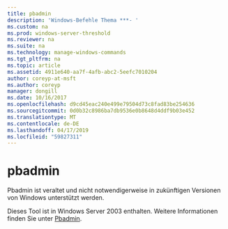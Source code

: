```yaml
---
title: pbadmin
description: 'Windows-Befehle Thema ***- '
ms.custom: na
ms.prod: windows-server-threshold
ms.reviewer: na
ms.suite: na
ms.technology: manage-windows-commands
ms.tgt_pltfrm: na
ms.topic: article
ms.assetid: 4911e640-aa7f-4afb-abc2-5eefc7010204
author: coreyp-at-msft
ms.author: coreyp
manager: dongill
ms.date: 10/16/2017
ms.openlocfilehash: d9cd45eac240e499e79504d73c8fad83be254636
ms.sourcegitcommit: 0d0b32c8986ba7db9536e0b8648d4ddf9b03e452
ms.translationtype: MT
ms.contentlocale: de-DE
ms.lasthandoff: 04/17/2019
ms.locfileid: "59827311"
---
```

# <a name="pbadmin"></a>pbadmin



Pbadmin ist veraltet und nicht notwendigerweise in zukünftigen Versionen von Windows unterstützt werden.

Dieses Tool ist in Windows Server 2003 enthalten. Weitere Informationen finden Sie unter [Pbadmin](https://technet.microsoft.com/library/cc755767(v=ws.10).aspx).
